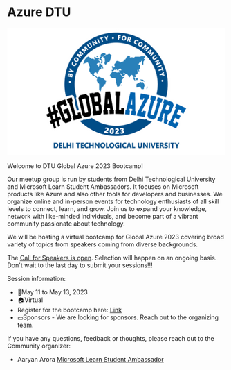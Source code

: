 
Azure DTU
===
![Azure DTU](AzureDTU.png)

Welcome to DTU Global Azure 2023 Bootcamp!

Our meetup group is run by students from Delhi Technological University and Microsoft Learn Student Ambassadors. It focuses on Microsoft products like Azure and also other tools for developers and businesses. We organize online and in-person events for technology enthusiasts of all skill levels to connect, learn, and grow. Join us to expand your knowledge, network with like-minded individuals, and become part of a vibrant community passionate about technology.

We will be hosting a virtual bootcamp for Global Azure 2023 covering broad variety of topics from speakers coming from diverse backgrounds.

The [Call for Speakers is open](https://sessionize.com/dtu-global-azure-2023-bootcamp/). Selection will happen on an ongoing basis. Don't wait to the last day to submit your sessions!!! 

Session information:
* 📅May 11 to May 13, 2023
* 🏠Virtual
* Register for the bootcamp here: [Link](https://bit.ly/m/AzureDTU)
* 💶Sponsors - We are looking for sponsors. Reach out to the organizing team.

If you have any questions, feedback or thoughts, please reach out to the Community organizer:

* Aaryan Arora [Microsoft Learn Student Ambassador](https://www.linkedin.com/in/aaryan-arora-a956b8203/)

